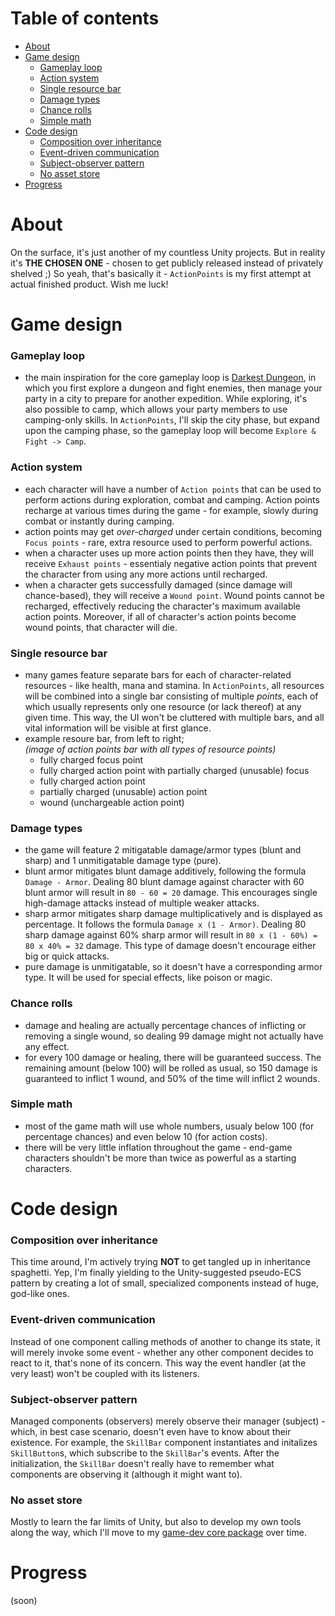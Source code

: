 # Table of contents
- [About](https://github.com/Vheos/Games.ActionPoints#About)
- [Game design](https://github.com/Vheos/Games.ActionPoints#Hame-design)
  - [Gameplay loop](https://github.com/Vheos/Games.ActionPoints#Gameplay-loop)
  - [Action system](https://github.com/Vheos/Games.ActionPoints#Action-system)
  - [Single resource bar](https://github.com/Vheos/Games.ActionPoints#Single-resource-bar)
  - [Damage types](https://github.com/Vheos/Games.ActionPoints#Damage-types)
  - [Chance rolls](https://github.com/Vheos/Games.ActionPoints#Chance-rolls)
  - [Simple math](https://github.com/Vheos/Games.ActionPoints#Simple-math)
- [Code design](https://github.com/Vheos/Games.ActionPoints#Code-design)
  - [Composition over inheritance](https://github.com/Vheos/Games.ActionPoints#Composition-over-inheritance)
  - [Event-driven communication](https://github.com/Vheos/Games.ActionPoints#Event-driven-communication)
  - [Subject-observer pattern](https://github.com/Vheos/Games.ActionPoints#Subject-observer-pattern)
  - [No asset store](https://github.com/Vheos/Games.ActionPoints#No-asset-store)
- [Progress](https://github.com/Vheos/Games.ActionPoints#Progress)

# About
On the surface, it's just another of my countless Unity projects. But in reality it's **THE CHOSEN ONE** - chosen to get publicly released instead of privately shelved ;) So yeah, that's basically it - `ActionPoints` is my first attempt at actual finished product. Wish me luck!

# Game design
### Gameplay loop
- the main inspiration for the core gameplay loop is [Darkest Dungeon](https://www.gog.com/game/darkest_dungeon), in which you first explore a dungeon and fight enemies, then manage your party in a city to prepare for another expedition. While exploring, it's also possible to camp, which allows your party members to use camping-only skills. In `ActionPoints`, I'll skip the city phase, but expand upon the camping phase, so the gameplay loop will become `Explore & Fight -> Camp`.
### Action system
- each character will have a number of `Action points` that can be used to perform actions during exploration, combat and camping. Action points recharge at various times during the game - for example, slowly during combat or instantly during camping.
- action points may get *over-charged* under certain conditions, becoming `Focus points` - rare, extra resource used to perform powerful actions.
- when a character uses up more action points then they have, they will receive `Exhaust points` - essentialy negative action points that prevent the character from using any more actions until recharged.
- when a character gets successfully damaged (since damage will chance-based), they will receive a `Wound point`. Wound points cannot be recharged, effectively reducing the character's maximum available action points. Moreover, if all of character's action points become wound points, that character will die.
### Single resource bar
- many games feature separate bars for each of character-related resources - like health, mana and stamina. In `ActionPoints`, all resources will be combined into a single bar consisting of multiple *points*, each of which usually represents only one resource (or lack thereof) at any given time. This way, the UI won't be cluttered with multiple bars, and all vital information will be visible at first glance.
- example resoure bar, from left to right;
<br/>*(image of action points bar with all types of resource points)*
  - fully charged focus point
  - fully charged action point with partially charged (unusable) focus
  - fully charged action point
  - partially charged (unusable) action point
  - wound (unchargeable action point)
### Damage types
- the game will feature 2 mitigatable damage/armor types (blunt and sharp) and 1 unmitigatable damage type (pure).
- blunt armor mitigates blunt damage additively, following the formula `Damage - Armor`. Dealing 80 blunt damage against character with 60 blunt armor will result in `80 - 60 = 20` damage. This encourages single high-damage attacks instead of multiple weaker attacks.
- sharp armor mitigates sharp damage multiplicatively and is displayed as percentage. It follows the formula `Damage x (1 - Armor)`. Dealing 80 sharp damage against 60% sharp armor will result in `80 x (1 - 60%) = 80 x 40% = 32` damage. This type of damage doesn't encourage either big or quick attacks.
- pure damage is unmitigatable, so it doesn't have a corresponding armor type. It will be used for special effects, like poison or magic.
### Chance rolls
- damage and healing are actually percentage chances of inflicting or removing a single wound, so dealing 99 damage might not actually have any effect.
- for every 100 damage or healing, there will be guaranteed success. The remaining amount (below 100) will be rolled as usual, so 150 damage is guaranteed to inflict 1 wound, and 50% of the time will inflict 2 wounds.
### Simple math
- most of the game math will use whole numbers, usualy below 100 (for percentage chances) and even below 10 (for action costs).
- there will be very little inflation throughout the game - end-game characters shouldn't be more than twice as powerful as a starting characters.

# Code design
### Composition over inheritance
This time around, I'm actively trying **NOT** to get tangled up in inheritance spaghetti. Yep, I'm finally yielding to the Unity-suggested pseudo-ECS pattern by creating a lot of small, specialized components instead of huge, god-like ones.
### Event-driven communication
Instead of one component calling methods of another to change its state, it will merely invoke some event - whether any other component decides to react to it, that's none of its concern. This way the event handler (at the very least) won't be coupled with its listeners.
### Subject-observer pattern
Managed components (observers) merely observe their manager (subject) - which, in best case scenario, doesn't even have to know about their existence. For example, the `SkillBar` component instantiates and initalizes `SkillButton`s, which subscribe to the `SkillBar`'s events. After the initialization, the `SkillBar` doesn't really have to remember what components are observing it (although it might want to).
### No asset store
Mostly to learn the far limits of Unity, but also to develop my own tools along the way, which I'll move to my [game-dev core package](https://github.com/Vheos/Games.Core) over time.

# Progress
(soon)

